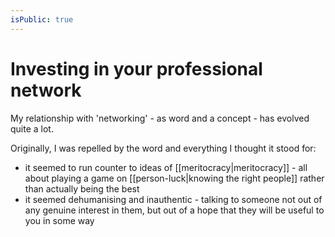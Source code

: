 ```yaml
---
isPublic: true
---
```


# Investing in your professional network

My relationship with 'networking' - as word and a concept - has evolved quite a lot.

Originally, I was repelled by the word and everything I thought it stood for:
- it seemed to run counter to ideas of [[meritocracy|meritocracy]] - all about playing a game on [[person-luck|knowing the right people]] rather than actually being the best
- it seemed dehumanising and inauthentic - talking to someone not out of any genuine interest in them, but out of a hope that they will be useful to you in some way